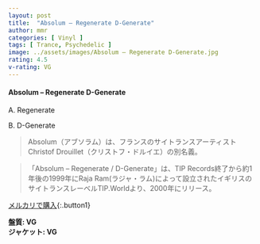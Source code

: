 ```yaml
---
layout: post
title:  "Absolum – Regenerate D-Generate"
author: mmr
categories: [ Vinyl ]
tags: [ Trance, Psychedelic ]
image: ../assets/images/Absolum – Regenerate D-Generate.jpg
rating: 4.5
v-rating: VG
---
```


#### Absolum – Regenerate D-Generate

A. Regenerate

B. D-Generate

> Absolum（アブソラム）は、フランスのサイトランスアーティストChristof Drouillet（クリストフ・ドルイエ）の別名義。

> 「Absolum – Regenerate / D-Generate」は、TIP Records終了から約1年後の1999年にRaja Ram(ラジャ・ラム)によって設立されたイギリスのサイトランスレーベルTIP.Worldより、2000年にリリース。

[メルカリで購入](https://jp.mercari.com/item/m55366208454){:.button1}

<div class="mt-4 mb-4 d-flex align-items-center">
<strong class="mr-1">盤質: VG</strong>
</div>
<div class="mt-4 mb-4 d-flex align-items-center">
<strong class="mr-1">ジャケット: VG</strong>
</div>
